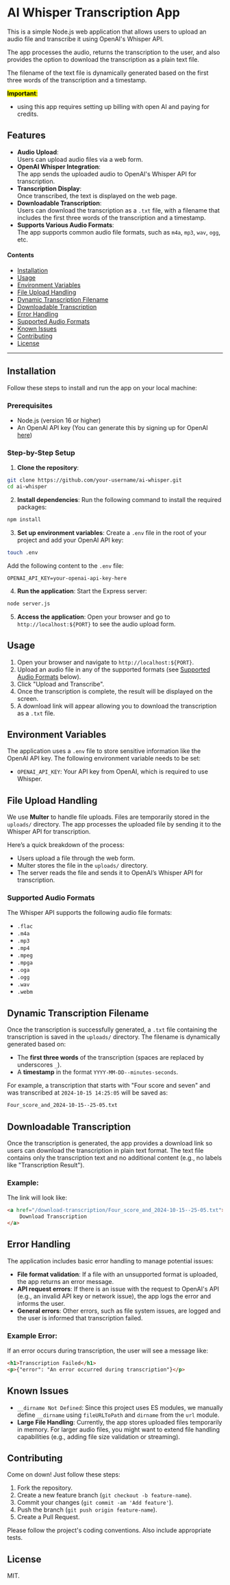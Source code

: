 # AI Whisper Transcription App

This is a simple Node.js web application that allows users to upload an audio file and transcribe it using OpenAI's Whisper API.

The app processes the audio, returns the transcription to the user, and also provides the option to download the transcription as a plain text file.

The filename of the text file is dynamically generated based on the first three words of the transcription and a timestamp.

<mark>**Important**:</mark>
- using this app requires setting up billing with open AI and paying for credits.

## Features
- **Audio Upload**:  
Users can upload audio files via a web form.
- **OpenAI Whisper Integration**:  
The app sends the uploaded audio to OpenAI's Whisper API for transcription.
- **Transcription Display**:  
Once transcribed, the text is displayed on the web page.
- **Downloadable Transcription**:  
Users can download the transcription as a `.txt` file, with a filename that includes the first three words of the transcription and a timestamp.
- **Supports Various Audio Formats**:  
The app supports common audio file formats, such as `m4a`, `mp3`, `wav`, `ogg`, etc.

#### Contents
- [Installation](#installation "Installation")
- [Usage](#usage "Usage")
- [Environment Variables](#environment-variables "Environment Variables")
- [File Upload Handling](#file-upload-handling "File Upload Handling")
- [Dynamic Transcription Filename](#dynamic-transcription-filename "Dynamic Transcription Filename")
- [Downloadable Transcription](#downloadable-transcription "Downloadable Transcription")
- [Error Handling](#error-handling "Error Handling")
- [Supported Audio Formats](#supported-audio-formats "Supported Audio Formats")
- [Known Issues](#known-issues "Known Issues")
- [Contributing](#contributing "Contributing")
- [License](#license "License")

---

## Installation

Follow these steps to install and run the app on your local machine:

### Prerequisites

- Node.js (version 16 or higher)
- An OpenAI API key (You can generate this by signing up for OpenAI [here](https://platform.openai.com/signup))

### Step-by-Step Setup

1. **Clone the repository**:
```bash
git clone https://github.com/your-username/ai-whisper.git
cd ai-whisper
```

2. **Install dependencies**:
   Run the following command to install the required packages:
```bash
npm install
```

3. **Set up environment variables**:
   Create a `.env` file in the root of your project and add your OpenAI API key:
```bash
touch .env
```

   Add the following content to the `.env` file:
```env
OPENAI_API_KEY=your-openai-api-key-here
```

4. **Run the application**:
   Start the Express server:
```bash
node server.js
```

5. **Access the application**:
   Open your browser and go to `http://localhost:${PORT}` to see the audio upload form.

## Usage
1. Open your browser and navigate to `http://localhost:${PORT}`.
2. Upload an audio file in any of the supported formats (see [Supported Audio Formats](#supported-audio-formats "Supported Audio Formats") below).
3. Click "Upload and Transcribe".
4. Once the transcription is complete, the result will be displayed on the screen.
5. A download link will appear allowing you to download the transcription as a `.txt` file.

## Environment Variables
The application uses a `.env` file to store sensitive information like the OpenAI API key. The following environment variable needs to be set:

- `OPENAI_API_KEY`: Your API key from OpenAI, which is required to use Whisper.

## File Upload Handling
We use **Multer** to handle file uploads. Files are temporarily stored in the `uploads/` directory. The app processes the uploaded file by sending it to the Whisper API for transcription.

Here’s a quick breakdown of the process:
- Users upload a file through the web form.
- Multer stores the file in the `uploads/` directory.
- The server reads the file and sends it to OpenAI’s Whisper API for transcription.

### Supported Audio Formats

The Whisper API supports the following audio file formats:
- `.flac`
- `.m4a`
- `.mp3`
- `.mp4`
- `.mpeg`
- `.mpga`
- `.oga`
- `.ogg`
- `.wav`
- `.webm`

## Dynamic Transcription Filename
Once the transcription is successfully generated, a `.txt` file containing the transcription is saved in the `uploads/` directory. The filename is dynamically generated based on:
- The **first three words** of the transcription (spaces are replaced by underscores `_`).
- A **timestamp** in the format `YYYY-MM-DD--minutes-seconds`.

For example, a transcription that starts with "Four score and seven" and was transcribed at `2024-10-15 14:25:05` will be saved as:
```bash
Four_score_and_2024-10-15--25-05.txt
```

## Downloadable Transcription
Once the transcription is generated, the app provides a download link so users can download the transcription in plain text format. The text file contains only the transcription text and no additional content (e.g., no labels like "Transcription Result").

### Example:
The link will look like:
```html
<a href="/download-transcription/Four_score_and_2024-10-15--25-05.txt">
	Download Transcription
</a>
```

## Error Handling
The application includes basic error handling to manage potential issues:
- **File format validation**: If a file with an unsupported format is uploaded, the app returns an error message.
- **API request errors**: If there is an issue with the request to OpenAI's API (e.g., an invalid API key or network issue), the app logs the error and informs the user.
- **General errors**: Other errors, such as file system issues, are logged and the user is informed that transcription failed.

### Example Error:
If an error occurs during transcription, the user will see a message like:
```html
<h1>Transcription Failed</h1>
<p>{"error": "An error occurred during transcription"}</p>
```

## Known Issues
- `__dirname Not Defined`: Since this project uses ES modules, we manually define `__dirname` using `fileURLToPath` and `dirname` from the `url` module.
- **Large File Handling**: Currently, the app stores uploaded files temporarily in memory. For larger audio files, you might want to extend file handling capabilities (e.g., adding file size validation or streaming).

## Contributing
Come on down! Just follow these steps:

1. Fork the repository.
2. Create a new feature branch (`git checkout -b feature-name`).
3. Commit your changes (`git commit -am 'Add feature'`).
4. Push the branch (`git push origin feature-name`).
5. Create a Pull Request.

Please follow the project's coding conventions. Also include appropriate tests.

## License
MIT.

